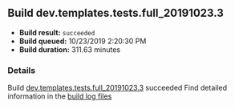 ## Build dev.templates.tests.full_20191023.3
- **Build result:** `succeeded`
- **Build queued:** 10/23/2019 2:20:30 PM
- **Build duration:** 311.63 minutes
### Details
Build [dev.templates.tests.full_20191023.3](https://winappstudio.visualstudio.com/web/build.aspx?pcguid=a4ef43be-68ce-4195-a619-079b4d9834c2&builduri=vstfs%3a%2f%2f%2fBuild%2fBuild%2f31551) succeeded
Find detailed information in the [build log files]()
